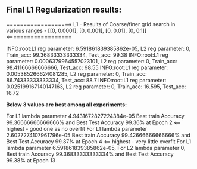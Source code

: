 Final L1 Regularization results:
--------------------------------

===================> L1 - Results of Coarse/finer grid search in various ranges - [[0, 0.0001], [0, 0.001], [0, 0.01], [0, 0.1]]<===================

INFO:root:L1 reg parameter: 6.591861839385862e-05, L2 reg parameter: 0, Train_acc: 99.36833333333334, Test_acc: 99.38
INFO:root:L1 reg parameter: 0.0006379964557023101, L2 reg parameter: 0, Train_acc: 98.41166666666666, Test_acc: 98.55
INFO:root:L1 reg parameter: 0.005385266624081285, L2 reg parameter: 0, Train_acc: 86.74333333333334, Test_acc: 88.7
INFO:root:L1 reg parameter: 0.025199167140147163, L2 reg parameter: 0, Train_acc: 16.595, Test_acc: 16.72

**Below 3 values are best among all experiments:**

For L1 lambda parameter 4.9431672827224384e-05 Best train Accuracy 99.36666666666666% and Best Test Accuracy 99.36% at Epoch 2 <== highest - good one as no overfit
For L1 lambda parameter 2.6027274107961796e-05 Best train Accuracy 99.42666666666666% and Best Test Accuracy 99.37% at Epoch 4 <== highest - very little overfit
For L1 lambda parameter 6.591861839385862e-05, For L2 lambda parameter 0, Best train Accuracy 99.36833333333334% and Best Test Accuracy 99.38% at Epoch 13

 

